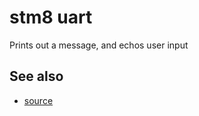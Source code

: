 # stm8 uart

Prints out a message, and echos user input


## See also

* [source](https://blog.mark-stevens.co.uk/2012/08/using-the-uart-on-the-stm8s-2/)
